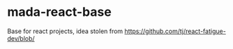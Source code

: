 # mada-react-base
Base for react projects, idea stolen from https://github.com/tj/react-fatigue-dev/blob/
